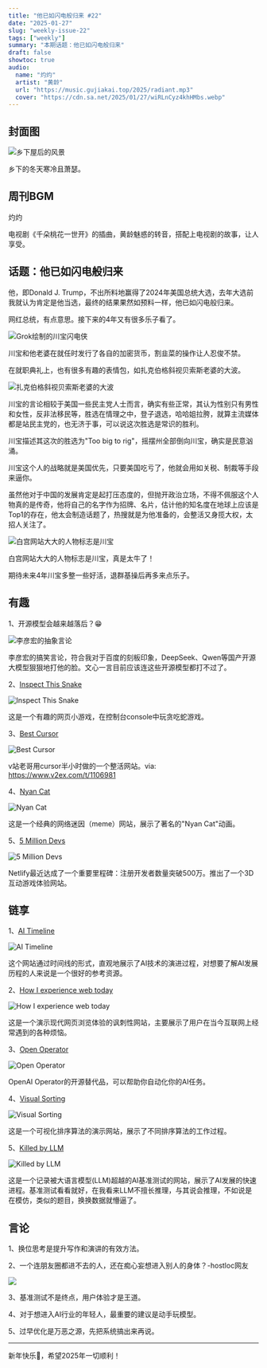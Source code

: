 ```yaml
---
title: "他已如闪电般归来 #22"
date: "2025-01-27"
slug: "weekly-issue-22"
tags: ["weekly"]
summary: "本期话题：他已如闪电般归来"
draft: false
showtoc: true
audio:
  name: "灼灼"
  artist: "黄龄"
  url: "https://music.gujiakai.top/2025/radiant.mp3"
  cover: "https://cdn.sa.net/2025/01/27/wiRLnCyz4khHMbs.webp"
---
```


## 封面图

![乡下屋后的风景](https://cdn.sa.net/2025/01/27/UGEgt463nsvy5mV.webp)

乡下的冬天寒冷且萧瑟。

## 周刊BGM

灼灼

<div id="aplayer"></div>

电视剧《千朵桃花一世开》的插曲，黄龄魅惑的转音，搭配上电视剧的故事，让人享受。

## 话题：他已如闪电般归来

他，即Donald J. Trump，不出所料地赢得了2024年美国总统大选，去年大选前我就认为肯定是他当选，最终的结果果然如预料一样，他已如闪电般归来。

网红总统，有点意思。接下来的4年又有很多乐子看了。

![Grok绘制的川宝闪电侠](https://cdn.sa.net/2025/01/27/7ANltvcKYfhuPJz.webp)

川宝和他老婆在就任时发行了各自的加密货币，割韭菜的操作让人忍俊不禁。

在就职典礼上，也有很多有趣的表情包，如扎克伯格斜视贝索斯老婆的大波。

![扎克伯格斜视贝索斯老婆的大波](/gif/zuckerberg_awkward_stare_2025.gif)

川宝的言论相较于美国一些民主党人士而言，确实有些正常，其认为性别只有男性和女性，反非法移民等，胜选在情理之中，登子退选，哈哈姐拉胯，就算主流媒体都是站民主党的，也无济于事，可以说这次胜选是常识的胜利。

川宝描述其这次的胜选为"Too big to rig"，摇摆州全部倒向川宝，确实是民意汹涌。

川宝这个人的战略就是美国优先，只要美国吃亏了，他就会用如关税、制裁等手段来逼你。

虽然他对于中国的发展肯定是起打压态度的，但抛开政治立场，不得不佩服这个人物真的是传奇，他将自己的名字作为招牌、名片，估计他的知名度在地球上应该是Top1的存在，他太会制造话题了，热搜就是为他准备的，会整活又身揽大权，太招人关注了。

![白宫网站大大的人物标志是川宝](https://cdn.sa.net/2025/01/27/emo9MwKxWgnasyi.webp)

白宫网站大大的人物标志是川宝，真是太牛了！

期待未来4年川宝多整一些好活，退群基操后再多来点乐子。

## 有趣

1、开源模型会越来越落后？😁

![李彦宏的抽象言论](https://cdn.sa.net/2025/01/27/ZQB8TYuq1AVHW4M.webp)

李彦宏的搞笑言论，符合我对于百度的刻板印象，DeepSeek、Qwen等国产开源大模型狠狠地打他的脸。文心一言目前应该连这些开源模型都打不过了。

2、[Inspect This Snake](https://matthewrayfield.com/goodies/inspect-this-snake/)

![Inspect This Snake](https://cdn.sa.net/2025/01/27/fhW1HzIyBx3vYl6.webp)

这是一个有趣的网页小游戏，在控制台console中玩贪吃蛇游戏。

3、[Best Cursor](https://bestcursor.vercel.app/)

![Best Cursor](https://cdn.sa.net/2025/01/27/9iZfQC6nDFTVI2B.webp)

v站老哥用cursor半小时做的一个整活网站。via: https://www.v2ex.com/t/1106981

4、[Nyan Cat](https://www.nyan.cat/index.php)

![Nyan Cat](https://cdn.sa.net/2025/01/27/52dbVuP4Ki1BqgA.webp)

这是一个经典的网络迷因（meme）网站，展示了著名的"Nyan Cat"动画。

5、[5 Million Devs](https://5-million-devs.netlify.com/)

![5 Million Devs](https://cdn.sa.net/2025/01/27/aWCKOirHdZL7bwj.webp)

Netlify最近达成了一个重要里程碑：注册开发者数量突破500万。推出了一个3D互动游戏体验网站。

## 链享

1、[AI Timeline](https://nhlocal.github.io/AiTimeline/)

![AI Timeline](https://cdn.sa.net/2025/01/27/76mVgKDSZuUdaIx.webp)

这个网站通过时间线的形式，直观地展示了AI技术的演进过程，对想要了解AI发展历程的人来说是一个很好的参考资源。

2、[How I experience web today](https://how-i-experience-web-today.com/)

![How I experience web today](https://cdn.sa.net/2025/01/27/ARPeHYNzgnO89UT.webp)

这是一个演示现代网页浏览体验的讽刺性网站，主要展示了用户在当今互联网上经常遇到的各种烦恼。

3、[Open Operator](https://open-operator.vercel.app/)

![Open Operator](https://cdn.sa.net/2025/01/27/znVKuHm8ckF9fPW.webp)

OpenAI Operator的开源替代品，可以帮助你自动化你的AI任务。

4、[Visual Sorting](https://mszula.github.io/visual-sorting/)

![Visual Sorting](https://cdn.sa.net/2025/01/27/avcYfspQ49AZxim.webp)

这是一个可视化排序算法的演示网站，展示了不同排序算法的工作过程。

5、[Killed by LLM](https://r0bk.github.io/killedbyllm/)

![Killed by LLM](https://cdn.sa.net/2025/01/27/IxyUDXA5WFv41mR.webp)

这是一个记录被大语言模型(LLM)超越的AI基准测试的网站，展示了AI发展的快速进程。基准测试看看就好，在我看来LLM不擅长推理，与其说会推理，不如说是在模仿，类似的题目，换换数据就懵逼了。

## 言论

1、换位思考是提升写作和演讲的有效方法。

2、一个连朋友圈都进不去的人，还在痴心妄想进入别人的身体？-hostloc网友

![](https://cdn.sa.net/2025/01/27/v69JLwgTp8R1qlh.webp)

3、基准测试不是终点，用户体验才是王道。

4、对于想进入AI行业的年轻人，最重要的建议是动手玩模型。

5、过早优化是万恶之源，先把系统搞出来再说。

---

新年快乐🎉，希望2025年一切顺利！